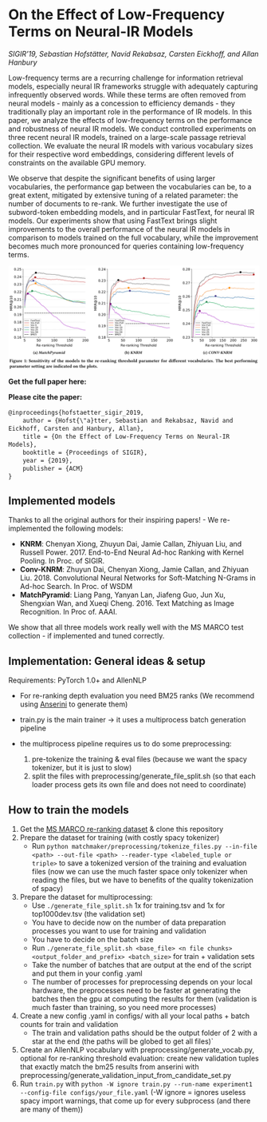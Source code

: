 # On the Effect of Low-Frequency Terms on Neural-IR Models 

*SIGIR’19, Sebastian Hofstätter, Navid Rekabsaz, Carsten Eickhoff, and Allan Hanbury*

Low-frequency terms are a recurring challenge for information retrieval models, especially neural IR frameworks struggle with adequately capturing infrequently observed words. While these terms are often removed from neural models - mainly as a concession to efficiency demands - they traditionally play an important role in the performance of IR models. In this paper, we analyze the effects of low-frequency terms on the performance and robustness of neural IR models. We conduct controlled experiments on three recent neural IR models, trained on a large-scale passage retrieval collection. We evaluate the neural IR models with various vocabulary sizes for their respective word embeddings, considering different levels of constraints on the available GPU memory. 

We observe that despite the significant benefits of using larger vocabularies, the performance gap between the vocabularies can be, to a great extent, mitigated by extensive tuning of a related parameter: the number of documents to re-rank. We further investigate the use of subword-token embedding models, and in particular FastText, for neural IR models. Our experiments show that using FastText brings slight improvements to the overall performance of the neural IR models in comparison to models trained on the full vocabulary, while the improvement becomes much more pronounced for queries containing low-frequency terms. 

![](figure-1.png)

**Get the full paper here: <arxiv link>**

**Please cite the paper:**

```
@inproceedings{hofstaetter_sigir_2019,
    author = {Hofst{\"a}tter, Sebastian and Rekabsaz, Navid and Eickhoff, Carsten and Hanbury, Allan},
    title = {On the Effect of Low-Frequency Terms on Neural-IR Models},
    booktitle = {Proceedings of SIGIR},
    year = {2019},
    publisher = {ACM}
}
```

## Implemented models

Thanks to all the original authors for their inspiring papers! - We re-implemented the following models:

* **KNRM**: Chenyan Xiong, Zhuyun Dai, Jamie Callan, Zhiyuan Liu, and Russell Power. 2017. End-to-End Neural Ad-hoc Ranking with Kernel Pooling. In Proc. of SIGIR.
* **Conv-KNRM**: Zhuyun Dai, Chenyan Xiong, Jamie Callan, and Zhiyuan Liu. 2018. Convolutional Neural Networks for Soft-Matching N-Grams in Ad-hoc Search. In Proc. of WSDM
* **MatchPyramid**: Liang Pang, Yanyan Lan, Jiafeng Guo, Jun Xu, Shengxian Wan, and Xueqi Cheng. 2016. Text Matching as Image Recognition. In Proc of. AAAI.

We show that all three models work really well with the MS MARCO test collection - if implemented and tuned correctly. 

## Implementation: General ideas & setup

Requirements: PyTorch 1.0+ and AllenNLP

* For re-ranking depth evaluation you need BM25 ranks (We recommend using [Anserini](https://github.com/castorini/anserini) to generate them)

* train.py is the main trainer -> it uses a multiprocess batch generation pipeline
* the multiprocess pipeline requires us to do some preprocessing:
    1. pre-tokenize the training & eval files (because we want the spacy tokenizer, but it is just to slow)
    2. split the files with preprocessing/generate_file_split.sh (so that each loader process gets its own file and does not need to coordinate)

## How to train the models

1. Get the [MS MARCO re-ranking dataset](http://www.msmarco.org/dataset.aspx) & clone this repository
2. Prepare the dataset for training (with costly spacy tokenizer)
    * Run ``python matchmaker/preprocessing/tokenize_files.py --in-file <path> --out-file <path> --reader-type <labeled_tuple or triple>``
      to save a tokenized version of the training and evaluation files (now we can use the much faster space only tokenizer when reading the files, but we have to benefits of the quality tokenization of spacy)
2. Prepare the dataset for multiprocessing:
    * Use ``./generate_file_split.sh`` 1x for training.tsv and 1x for top1000dev.tsv (the validation set)
    * You have to decide now on the number of data preparation processes you want to use for training and validation
    * You have to decide on the batch size 
    * Run ``./generate_file_split.sh <base_file> <n file chunks> <output_folder_and_prefix> <batch_size>`` for train + validation sets
    * Take the number of batches that are output at the end of the script and put them in your config .yaml
    * The number of processes for preprocessing depends on your local hardware, the preprocesses need to be faster at generating the batches then the gpu at computing the results for them (validation is much faster than training, so you need more processes)
3. Create a new config .yaml in configs/ with all your local paths + batch counts for train and validation
    * The train and validation paths should be the output folder of 2 with a star at the end (the paths will be globed to get all files)`
4. Create an AllenNLP vocabulary with preprocessing/generate_vocab.py, optional for re-ranking threshold evaluation: create new validation tuples that exactly match the bm25 results from anserini with preprocessing/generate_validation_input_from_candidate_set.py
5. Run ``train.py`` with ``python -W ignore train.py --run-name experiment1 --config-file configs/your_file.yaml`` (-W ignore = ignores useless spacy import warnings, that come up for every subprocess (and there are many of them))
